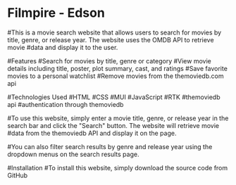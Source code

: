 # Filmpire - Edson

#This is a movie search website that allows users to search for movies by title, genre, or release year. The website uses the OMDB API to retrieve movie #data and display it to the user.

#Features
#Search for movies by title, genre or category
#View movie details including title, poster, plot summary, cast, and ratings
#Save favorite movies to a personal watchlist
#Remove movies from the themoviedb.com api

#Technologies Used
#HTML
#CSS
#MUI
#JavaScript
#RTK
#themoviedb api
#authentication through themoviedb

#To use this website, simply enter a movie title, genre, or release year in the search bar and click the "Search" button. The website will retrieve movie #data from the themoviedb API and display it on the page.

#You can also filter search results by genre and release year using the dropdown menus on the search results page.

#Installation
#To install this website, simply download the source code from GitHub
#

